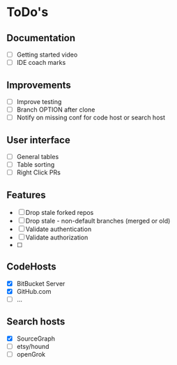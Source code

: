 # ToDo's

## Documentation
* [ ] Getting started video
* [ ] IDE coach marks

## Improvements
* [ ] Improve testing
* [ ] Branch OPTION after clone
* [ ] Notify on missing conf for code host or search host

## User interface
* [ ] General tables
* [ ] Table sorting
* [ ] Right Click PRs

## Features
* [ ] Drop stale forked repos
* [ ] Drop stale - non-default branches (merged or old)
* [ ] Validate authentication
* [ ] Validate authorization
* [ ] 

## CodeHosts

* [x] BitBucket Server
* [x] GitHub.com
* [ ] ...

## Search hosts

* [x] SourceGraph
* [ ] etsy/hound
* [ ] openGrok

